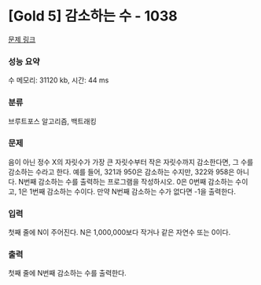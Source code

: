 # [Gold 5] 감소하는 수 - 1038

[문제 링크](https://www.acmicpc.net/problem/1038)

###  성능 요약
수
메모리: 31120 kb, 시간: 44 ms

### 분류  

브루트포스 알고리즘, 백트래킹

### 문제
음이 아닌 정수 X의 자릿수가 가장 큰 자릿수부터 작은 자릿수까지 감소한다면, 그 수를 감소하는 수라고 한다. 예를 들어, 321과 950은 감소하는 수지만, 322와 958은 아니다. N번째 감소하는 수를 출력하는 프로그램을 작성하시오. 0은 0번째 감소하는 수이고, 1은 1번째 감소하는 수이다. 만약 N번째 감소하는 수가 없다면 -1을 출력한다.

### 입력
첫째 줄에 N이 주어진다. N은 1,000,000보다 작거나 같은 자연수 또는 0이다.

### 출력
첫째 줄에 N번째 감소하는 수를 출력한다.